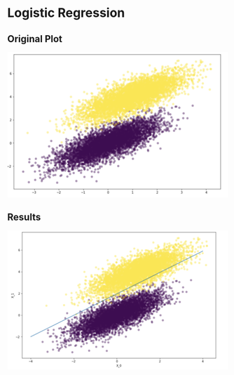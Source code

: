 # Logistic Regression

## Original Plot

![Logis](img/result.png)

## Results

![Logis](img/og.png)

